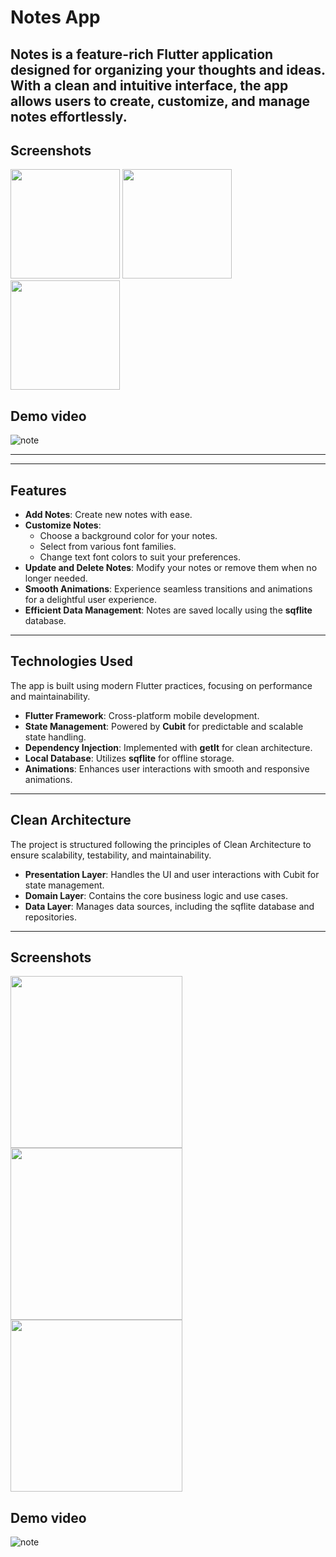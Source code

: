 # Notes App

**Notes** is a feature-rich Flutter application designed for organizing your thoughts and ideas. With a clean and intuitive interface, the app allows users to create, customize, and manage notes effortlessly.
---


## Screenshots

<div>
<img src = "https://github.com/user-attachments/assets/b3b26339-140a-4ccb-b71d-2aba9cf63e01" width = "175" hight = "470">
<img src = "https://github.com/user-attachments/assets/7b6de67a-5281-4008-9241-e08a89bdf46d" width = "175" hight = "470">
<img src = "https://github.com/user-attachments/assets/42e33c9c-03c9-44d0-8408-eaa3c37a0bf7" width = "175" hight = "470">
</div>

## Demo video

![note](https://github.com/user-attachments/assets/9f29dfbb-c26b-4d5c-bda7-2d820e780c82)

---
---

## Features

- **Add Notes**: Create new notes with ease.
- **Customize Notes**:
  - Choose a background color for your notes.
  - Select from various font families.
  - Change text font colors to suit your preferences.
- **Update and Delete Notes**: Modify your notes or remove them when no longer needed.
- **Smooth Animations**: Experience seamless transitions and animations for a delightful user experience.
- **Efficient Data Management**: Notes are saved locally using the **sqflite** database.

---

## Technologies Used

The app is built using modern Flutter practices, focusing on performance and maintainability.

- **Flutter Framework**: Cross-platform mobile development.
- **State Management**: Powered by **Cubit** for predictable and scalable state handling.
- **Dependency Injection**: Implemented with **getIt** for clean architecture.
- **Local Database**: Utilizes **sqflite** for offline storage.
- **Animations**: Enhances user interactions with smooth and responsive animations.

---

## Clean Architecture

The project is structured following the principles of Clean Architecture to ensure scalability, testability, and maintainability.

- **Presentation Layer**: Handles the UI and user interactions with Cubit for state management.
- **Domain Layer**: Contains the core business logic and use cases.
- **Data Layer**: Manages data sources, including the sqflite database and repositories.

---

## Screenshots

<div>
<img src = "https://github.com/user-attachments/assets/b3b26339-140a-4ccb-b71d-2aba9cf63e01" width = "275" hight = "570">
<img src = "https://github.com/user-attachments/assets/7b6de67a-5281-4008-9241-e08a89bdf46d" width = "275" hight = "570">
<img src = "https://github.com/user-attachments/assets/42e33c9c-03c9-44d0-8408-eaa3c37a0bf7" width = "275" hight = "570">
</div>

## Demo video

![note](https://github.com/user-attachments/assets/9f29dfbb-c26b-4d5c-bda7-2d820e780c82)
